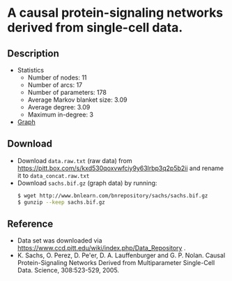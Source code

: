 # A causal protein-signaling networks derived from single-cell data.

## Description
- Statistics
  - Number of nodes: 11
  - Number of arcs: 17
  - Number of parameters: 178
  - Average Markov blanket size: 3.09
  - Average degree: 3.09
  - Maximum in-degree: 3
- [Graph](https://www.bnlearn.com/bnrepository/discrete-small.html#sachs)

## Download
- Download `data.raw.txt` (raw data) from https://pitt.box.com/s/kxd530qoxvwfciy9y63lrbp3q2p5b2ii and rename it to `data_concat.raw.txt`
- Download `sachs.bif.gz` (graph data) by running:
  ```bash
  $ wget http://www.bnlearn.com/bnrepository/sachs/sachs.bif.gz
  $ gunzip --keep sachs.bif.gz
  ```

## Reference
- Data set was downloaded via https://www.ccd.pitt.edu/wiki/index.php/Data_Repository .
- K. Sachs, O. Perez, D. Pe'er, D. A. Lauffenburger and G. P. Nolan. Causal Protein-Signaling Networks Derived from Multiparameter Single-Cell Data. Science, 308:523-529, 2005.
